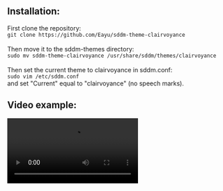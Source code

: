 ## Installation:<br>
First clone the repository:<br>
```git clone https://github.com/Eayu/sddm-theme-clairvoyance```<br>    
Then move it to the sddm-themes directory:<br>
```sudo mv sddm-theme-clairvoyance /usr/share/sddm/themes/clairvoyance```<br><br>
Then set the current theme to clairvoyance in sddm.conf:<br>
```sudo vim /etc/sddm.conf```<br>
and set "Current" equal to "clairvoyance" (no speech marks).

## Video example:
<video src="hhttps://github.com/Eayu/sddm-theme-clairvoyance/clairvoyance_example.webm" controls>
</video>
